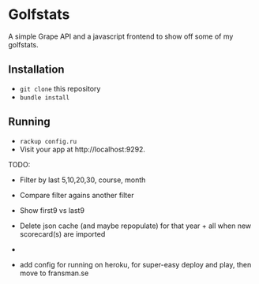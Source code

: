 # Golfstats

A simple Grape API and a javascript frontend to show off some of my golfstats.

## Installation

* `git clone` this repository
* `bundle install`

## Running

* `rackup config.ru`
* Visit your app at http://localhost:9292.


TODO:
* Filter by last 5,10,20,30, course, month
* Compare filter agains another filter
* Show first9 vs last9
* Delete json cache (and maybe repopulate) for that year + all when new scorecard(s) are imported
*

* add config for running on heroku, for super-easy deploy and play, then move to fransman.se
